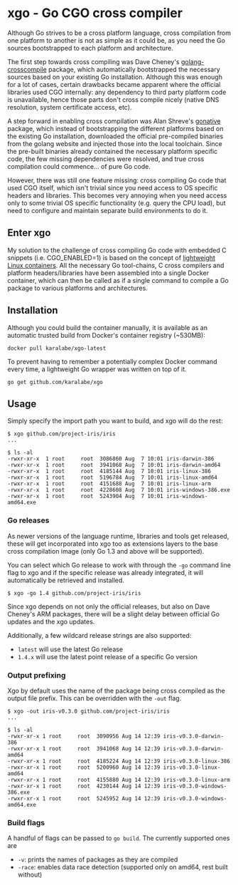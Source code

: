 # xgo - Go CGO cross compiler

Although Go strives to be a cross platform language, cross compilation from one
platform to another is not as simple as it could be, as you need the Go sources
bootstrapped to each platform and architecture.

The first step towards cross compiling was Dave Cheney's [golang-crosscompile](https://github.com/davecheney/golang-crosscompile)
package, which automatically bootstrapped the necessary sources based on your
existing Go installation. Although this was enough for a lot of cases, certain
drawbacks became apparent where the official libraries used CGO internally: any
dependency to third party platform code is unavailable, hence those parts don't
cross compile nicely (native DNS resolution, system certificate access, etc).

A step forward in enabling cross compilation was Alan Shreve's [gonative](https://github.com/inconshreveable/gonative)
package, which instead of bootstrapping the different platforms based on the
existing Go installation, downloaded the official pre-compiled binaries from the
golang website and injected those into the local toolchain. Since the pre-built
binaries already contained the necessary platform specific code, the few missing
dependencies were resolved, and true cross compilation could commence... of pure
Go code.

However, there was still one feature missing: cross compiling Go code that used
CGO itself, which isn't trivial since you need access to OS specific headers and
libraries. This becomes very annoying when you need access only to some trivial
OS specific functionality (e.g. query the CPU load), but need to configure and
maintain separate build environments to do it.

## Enter xgo

My solution to the challenge of cross compiling Go code with embedded C snippets
(i.e. CGO_ENABLED=1) is based on the concept of [lightweight Linux containers](http://en.wikipedia.org/wiki/LXC).
All the necessary Go tool-chains, C cross compilers and platform headers/libraries
have been assembled into a single Docker container, which can then be called as if
a single command to compile a Go package to various platforms and architectures.

## Installation

Although you could build the container manually, it is available as an automatic
trusted build from Docker's container registry (~530MB):

    docker pull karalabe/xgo-latest

To prevent having to remember a potentially complex Docker command every time,
a lightweight Go wrapper was written on top of it.

    go get github.com/karalabe/xgo

## Usage

Simply specify the import path you want to build, and xgo will do the rest:

    $ xgo github.com/project-iris/iris
    ...

    $ ls -al
    -rwxr-xr-x  1 root     root  3086860 Aug  7 10:01 iris-darwin-386
    -rwxr-xr-x  1 root     root  3941068 Aug  7 10:01 iris-darwin-amd64
    -rwxr-xr-x  1 root     root  4185144 Aug  7 10:01 iris-linux-386
    -rwxr-xr-x  1 root     root  5196784 Aug  7 10:01 iris-linux-amd64
    -rwxr-xr-x  1 root     root  4151688 Aug  7 10:01 iris-linux-arm
    -rwxr-xr-x  1 root     root  4228608 Aug  7 10:01 iris-windows-386.exe
    -rwxr-xr-x  1 root     root  5243904 Aug  7 10:01 iris-windows-amd64.exe

### Go releases

As newer versions of the language runtime, libraries and tools get released,
these will get incorporated into xgo too as extensions layers to the base cross
compilation image (only Go 1.3 and above will be supported).

You can select which Go release to work with through the `-go` command line flag
to xgo and if the specific release was already integrated, it will automatically
be retrieved and installed.

    $ xgo -go 1.4 github.com/project-iris/iris

Since xgo depends on not only the official releases, but also on Dave Cheney's
ARM packages, there will be a slight delay between official Go updates and the
xgo updates.

Additionally, a few wildcard release strings are also supported:

  - `latest` will use the latest Go release
  - `1.4.x` will use the latest point release of a specific Go version

### Output prefixing

Xgo by default uses the name of the package being cross compiled as the output
file prefix. This can be overridden with the `-out` flag.

    $ xgo -out iris-v0.3.0 github.com/project-iris/iris
    ...

    $ ls -al
    -rwxr-xr-x 1 root     root  3090956 Aug 14 12:39 iris-v0.3.0-darwin-386
    -rwxr-xr-x 1 root     root  3941068 Aug 14 12:39 iris-v0.3.0-darwin-amd64
    -rwxr-xr-x 1 root     root  4185224 Aug 14 12:39 iris-v0.3.0-linux-386
    -rwxr-xr-x 1 root     root  5200960 Aug 14 12:39 iris-v0.3.0-linux-amd64
    -rwxr-xr-x 1 root     root  4155880 Aug 14 12:39 iris-v0.3.0-linux-arm
    -rwxr-xr-x 1 root     root  4230144 Aug 14 12:39 iris-v0.3.0-windows-386.exe
    -rwxr-xr-x 1 root     root  5245952 Aug 14 12:39 iris-v0.3.0-windows-amd64.exe

### Build flags

A handful of flags can be passed to `go build`. The currently supported ones are

  - `-v`: prints the names of packages as they are compiled
  - `-race`: enables data race detection (supported only on amd64, rest built without)

